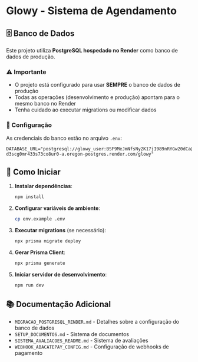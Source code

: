 # Glowy - Sistema de Agendamento

## 🗄️ Banco de Dados

Este projeto utiliza **PostgreSQL hospedado no Render** como banco de dados de produção.

### ⚠️ Importante
- O projeto está configurado para usar **SEMPRE** o banco de dados de produção
- Todas as operações (desenvolvimento e produção) apontam para o mesmo banco no Render
- Tenha cuidado ao executar migrations ou modificar dados

### 🔧 Configuração

As credenciais do banco estão no arquivo `.env`:

```env
DATABASE_URL="postgresql://glowy_user:BSF9MeJmNfsNy2K17jI989nRYGw20dCa@dpg-d3scg0mr433s73co8ur0-a.oregon-postgres.render.com/glowy"
```

## 🚀 Como Iniciar

1. **Instalar dependências**:
   ```bash
   npm install
   ```

2. **Configurar variáveis de ambiente**:
   ```bash
   cp env.example .env
   ```

3. **Executar migrations** (se necessário):
   ```bash
   npx prisma migrate deploy
   ```

4. **Gerar Prisma Client**:
   ```bash
   npx prisma generate
   ```

5. **Iniciar servidor de desenvolvimento**:
   ```bash
   npm run dev
   ```

## 📚 Documentação Adicional

- `MIGRACAO_POSTGRESQL_RENDER.md` - Detalhes sobre a configuração do banco de dados
- `SETUP_DOCUMENTOS.md` - Sistema de documentos
- `SISTEMA_AVALIACOES_README.md` - Sistema de avaliações
- `WEBHOOK_ABACATEPAY_CONFIG.md` - Configuração de webhooks de pagamento
